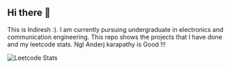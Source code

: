 ## Hi there 👋
This is Indiresh :). I am currently pursuing undergraduate in electronics and communication engineering. This repo shows the projects that I have done and my leetcode stats. Ngl Anderj karapathy is Good !!!


![Leetcode Stats](https://leetcard.jacoblin.cool/bakaluffy2005)
